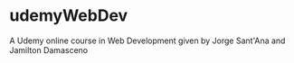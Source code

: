 # udemyWebDev
A Udemy online course in Web Development given by Jorge Sant'Ana and Jamilton Damasceno
